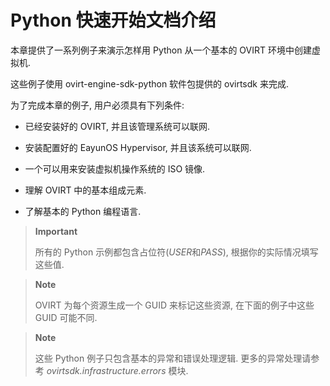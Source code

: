 # Python 快速开始文档介绍

本章提供了一系列例子来演示怎样用 Python 从一个基本的 OVIRT
环境中创建虚拟机.

这些例子使用 ovirt-engine-sdk-python 软件包提供的 ovirtsdk 来完成.

为了完成本章的例子, 用户必须具有下列条件:

-   已经安装好的 OVIRT, 并且该管理系统可以联网.

-   安装配置好的 EayunOS Hypervisor, 并且该系统可以联网.

-   一个可以用来安装虚拟机操作系统的 ISO 镜像.

-   理解 OVIRT 中的基本组成元素.

-   了解基本的 Python 编程语言.

> **Important**
>
> 所有的 Python 示例都包含占位符(*USER*和*PASS*),
> 根据你的实际情况填写这些值.

> **Note**
>
> OVIRT 为每个资源生成一个 GUID 来标记这些资源, 在下面的例子中这些 GUID
> 可能不同.

> **Note**
>
> 这些 Python 例子只包含基本的异常和错误处理逻辑. 更多的异常处理请参考
> *ovirtsdk.infrastructure.errors* 模块.

